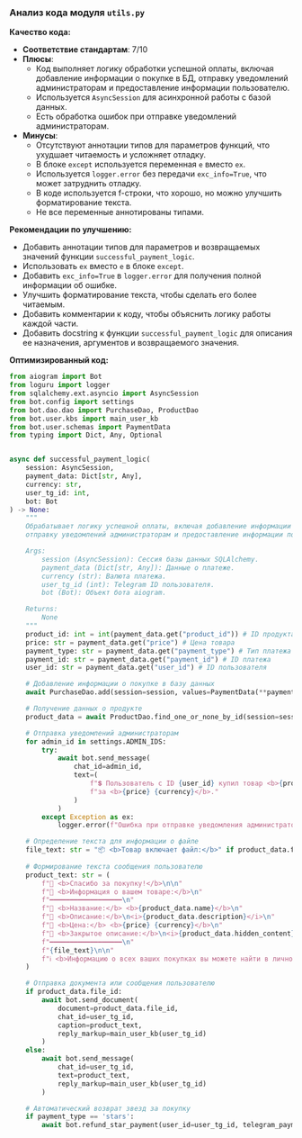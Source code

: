 ### **Анализ кода модуля `utils.py`**

**Качество кода:**

- **Соответствие стандартам**: 7/10
- **Плюсы**:
    - Код выполняет логику обработки успешной оплаты, включая добавление информации о покупке в БД, отправку уведомлений администраторам и предоставление информации пользователю.
    - Используется `AsyncSession` для асинхронной работы с базой данных.
    - Есть обработка ошибок при отправке уведомлений администраторам.
- **Минусы**:
    - Отсутствуют аннотации типов для параметров функций, что ухудшает читаемость и усложняет отладку.
    - В блоке `except` используется переменная `e` вместо `ex`.
    - Используется `logger.error` без передачи `exc_info=True`, что может затруднить отладку.
    - В коде используется f-строки, что хорошо, но можно улучшить форматирование текста.
    - Не все переменные аннотированы типами.

**Рекомендации по улучшению:**

- Добавить аннотации типов для параметров и возвращаемых значений функции `successful_payment_logic`.
- Использовать `ex` вместо `e` в блоке `except`.
- Добавить `exc_info=True` в `logger.error` для получения полной информации об ошибке.
- Улучшить форматирование текста, чтобы сделать его более читаемым.
- Добавить комментарии к коду, чтобы объяснить логику работы каждой части.
- Добавить docstring к функции `successful_payment_logic` для описания ее назначения, аргументов и возвращаемого значения.

**Оптимизированный код:**

```python
from aiogram import Bot
from loguru import logger
from sqlalchemy.ext.asyncio import AsyncSession
from bot.config import settings
from bot.dao.dao import PurchaseDao, ProductDao
from bot.user.kbs import main_user_kb
from bot.user.schemas import PaymentData
from typing import Dict, Any, Optional


async def successful_payment_logic(
    session: AsyncSession,
    payment_data: Dict[str, Any],
    currency: str,
    user_tg_id: int,
    bot: Bot
) -> None:
    """
    Обрабатывает логику успешной оплаты, включая добавление информации о покупке в БД,
    отправку уведомлений администраторам и предоставление информации пользователю.

    Args:
        session (AsyncSession): Сессия базы данных SQLAlchemy.
        payment_data (Dict[str, Any]): Данные о платеже.
        currency (str): Валюта платежа.
        user_tg_id (int): Telegram ID пользователя.
        bot (Bot): Объект бота aiogram.

    Returns:
        None
    """
    product_id: int = int(payment_data.get("product_id")) # ID продукта
    price: str = payment_data.get("price") # Цена товара
    payment_type: str = payment_data.get("payment_type") # Тип платежа
    payment_id: str = payment_data.get("payment_id") # ID платежа
    user_id: str = payment_data.get("user_id") # ID пользователя

    # Добавление информации о покупке в базу данных
    await PurchaseDao.add(session=session, values=PaymentData(**payment_data))

    # Получение данных о продукте
    product_data = await ProductDao.find_one_or_none_by_id(session=session, data_id=product_id)

    # Отправка уведомлений администраторам
    for admin_id in settings.ADMIN_IDS:
        try:
            await bot.send_message(
                chat_id=admin_id,
                text=(
                    f"💲 Пользователь c ID {user_id} купил товар <b>{product_data.name}</b> (ID: {product_id}) "
                    f"за <b>{price} {currency}</b>."
                )
            )
        except Exception as ex:
            logger.error(f"Ошибка при отправке уведомления администраторам: {ex}", exc_info=True)

    # Определение текста для информации о файле
    file_text: str = "📦 <b>Товар включает файл:</b>" if product_data.file_id else "📄 <b>Товар не включает файлы:</b>"
    
    # Формирование текста сообщения пользователю
    product_text: str = (
        f"🎉 <b>Спасибо за покупку!</b>\n\n"
        f"🛒 <b>Информация о вашем товаре:</b>\n"
        f"━━━━━━━━━━━━━━━━━━\n"
        f"🔹 <b>Название:</b> <b>{product_data.name}</b>\n"
        f"🔹 <b>Описание:</b>\n<i>{product_data.description}</i>\n"
        f"🔹 <b>Цена:</b> <b>{price} {currency}</b>\n"
        f"🔹 <b>Закрытое описание:</b>\n<i>{product_data.hidden_content}</i>\n"
        f"━━━━━━━━━━━━━━━━━━\n"
        f"{file_text}\n\n"
        f"ℹ️ <b>Информацию о всех ваших покупках вы можете найти в личном профиле.</b>"
    )

    # Отправка документа или сообщения пользователю
    if product_data.file_id:
        await bot.send_document(
            document=product_data.file_id,
            chat_id=user_tg_id,
            caption=product_text,
            reply_markup=main_user_kb(user_tg_id)
        )
    else:
        await bot.send_message(
            chat_id=user_tg_id,
            text=product_text,
            reply_markup=main_user_kb(user_tg_id)
        )

    # Автоматический возврат звезд за покупку
    if payment_type == 'stars':
        await bot.refund_star_payment(user_id=user_tg_id, telegram_payment_charge_id=payment_id)